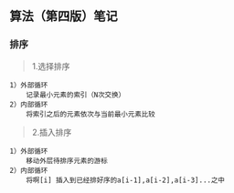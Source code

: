 ## 算法（第四版）笔记

### 排序

> 1.选择排序

    1）外部循环
        记录最小元素的索引（N次交换）
    2）内部循环
        将索引之后的元素依次与当前最小元素比较
> 2.插入排序

    1）外部循环
        移动外层待排序元素的游标
    2）内部循环
        将啊[i] 插入到已经排好序的a[i-1],a[i-2],a[i-3]...之中
        